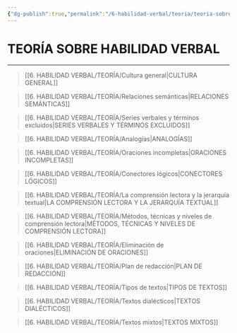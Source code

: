 ```yaml
---
{"dg-publish":true,"permalink":"/6-habilidad-verbal/teoria/teoria-sobre-rv/","tags":["RV","Teoría"]}
---
```


# TEORÍA SOBRE HABILIDAD VERBAL
---

>[[6. HABILIDAD VERBAL/TEORÍA/Cultura general\|CULTURA GENERAL]]

>[[6. HABILIDAD VERBAL/TEORÍA/Relaciones semánticas\|RELACIONES SEMÁNTICAS]]

>[[6. HABILIDAD VERBAL/TEORÍA/Series verbales y términos excluidos\|SERIES VERBALES Y TÉRMINOS EXCLUIDOS]]

>[[6. HABILIDAD VERBAL/TEORÍA/Analogías\|ANALOGÍAS]]

>[[6. HABILIDAD VERBAL/TEORÍA/Oraciones incompletas\|ORACIONES INCOMPLETAS]]

>[[6. HABILIDAD VERBAL/TEORÍA/Conectores lógicos\|CONECTORES LÓGICOS]]

>[[6. HABILIDAD VERBAL/TEORÍA/La comprensión lectora y la jerarquía textual\|LA COMPRENSIÓN LECTORA Y LA JERARQUÍA TEXTUAL]]

>[[6. HABILIDAD VERBAL/TEORÍA/Métodos, técnicas y niveles de comprensión lectora\|MÉTODOS, TÉCNICAS Y NIVELES DE COMPRENSIÓN LECTORA]]

>[[6. HABILIDAD VERBAL/TEORÍA/Eliminación de oraciones\|ELIMINACIÓN DE ORACIONES]]

>[[6. HABILIDAD VERBAL/TEORÍA/Plan de redacción\|PLAN DE REDACCIÓN]]

>[[6. HABILIDAD VERBAL/TEORÍA/Tipos de textos\|TIPOS DE TEXTOS]]

>[[6. HABILIDAD VERBAL/TEORÍA/Textos dialécticos\|TEXTOS DIALÉCTICOS]]

>[[6. HABILIDAD VERBAL/TEORÍA/Textos mixtos\|TEXTOS MIXTOS]]







 
